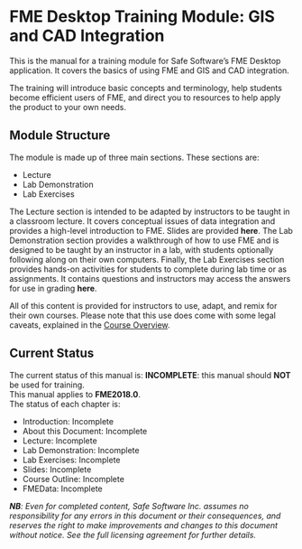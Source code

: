 # FME Desktop Training Module: GIS and CAD Integration

This is the manual for a training module for Safe Software’s FME Desktop application. It covers the basics of using FME and GIS and CAD integration.

The training will introduce basic concepts and terminology, help students become efficient users of FME, and direct you to resources to help apply the product to your own needs.

## Module Structure

The module is made up of three main sections. These sections are:

* Lecture
* Lab Demonstration
* Lab Exercises

The Lecture section is intended to be adapted by instructors to be taught in a classroom lecture. It covers conceptual issues of data integration and provides a high-level introduction to FME. Slides are provided **here**. The Lab Demonstration section provides a walkthrough of how to use FME and is designed to be taught by an instructor in a lab, with students optionally following along on their own computers. Finally, the Lab Exercises section provides hands-on activities for students to complete during lab time or as assignments. It contains questions and instructors may access the answers for use in grading **here**.

All of this content is provided for instructors to use, adapt, and remix for their own courses. Please note that this use does come with some legal caveats, explained in the [Course Overview](/CADGIS0About/0.01.CourseOverview.md).

## Current Status

The current status of this manual is: **INCOMPLETE**: this manual should **NOT** be used for training.  
This manual applies to **FME2018.0**.  
The status of each chapter is:

* Introduction: Incomplete
* About this Document: Incomplete
* Lecture: Incomplete
* Lab Demonstration: Incomplete
* Lab Exercises: Incomplete
* Slides: Incomplete
* Course Outline: Incomplete
* FMEData: Incomplete

_**NB**: Even for completed content, Safe Software Inc. assumes no responsibility for any errors in this document or their consequences, and reserves the right to make improvements and changes to this document without notice. See the full licensing agreement for further details._

